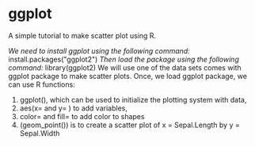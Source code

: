 # ggplot
A simple tutorial to make scatter plot using R. 

*We need to install ggplot using the following command:*
install.packages("ggplot2")
*Then load the package using the following command:*
library(ggplot2)
We will use one of the data sets comes with ggplot package to make scatter plots.
Once, we load ggplot package, we can use R functions:
1. ggplot(), which can be used to initialize the plotting system with data,
2. aes(x= and y= ) to add variables,
4. color= and fill= to add color to shapes
5. (geom_point()) is to create a scatter plot of x = Sepal.Length by y = Sepal.Width
